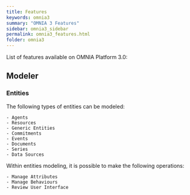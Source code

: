 ```yaml
---
title: Features
keywords: omnia3
summary: "OMNIA 3 Features"
sidebar: omnia3_sidebar
permalink: omnia3_features.html
folder: omnia3
---
```


List of features available on OMNIA Platform 3.0:

## Modeler

### Entities

The following types of entities can be modeled:

    - Agents
    - Resources
    - Generic Entities
    - Commitments
    - Events
    - Documents
    - Series
    - Data Sources
    
Within entities modeling, it is possible to make the following operations:

    - Manage Attributes
    - Manage Behaviours
    - Review User Interface

